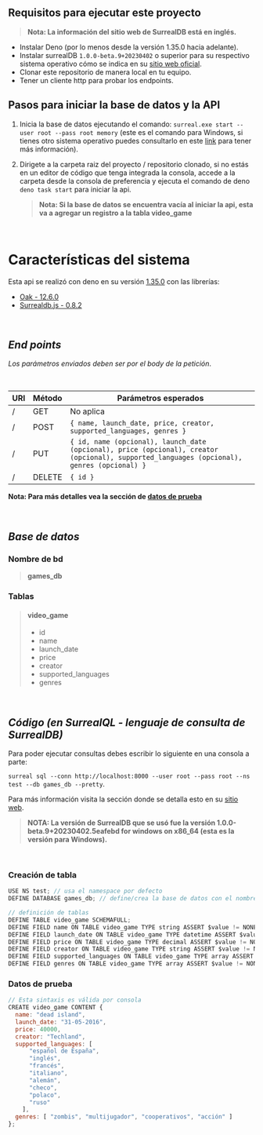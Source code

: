 ## **Requisitos para ejecutar este proyecto**
> **Nota: La información del sitio web de SurrealDB está en inglés.**

- Instalar Deno (por lo menos desde la versión 1.35.0 hacia adelante).
- Instalar surrealDB `1.0.0-beta.9+20230402` o superior para su respectivo sistema operativo cómo se indica en su [sitio web oficial](https://surrealdb.com/docs/installation).  
- Clonar este repositorio de manera local en tu equipo.
- Tener un cliente http para probar los endpoints.

## **Pasos para iniciar la base de datos y la API**
1. Inicia la base de datos ejecutando el comando: `surreal.exe start --user root --pass root memory` (este es el comando para Windows, si tienes otro sistema operativo puedes consultarlo en este [link](https://surrealdb.com/docs/cli/start) para tener más información).
2. Dirigete a la carpeta raiz del proyecto / repositorio clonado, si no estás en un editor de código que tenga integrada la consola, accede a la carpeta desde la consola de preferencia y ejecuta el comando de deno `deno task start` para iniciar la api.

    > **Nota: Si la base de datos se encuentra vacía al iniciar la api, esta va a agregar un registro a la tabla video_game**

<br>

# Características del sistema

Esta api se realizó con deno en su versión [1.35.0](https://deno.land/manual@v1.35.0/introduction) con las librerías:  
- [Oak - 12.6.0](https://deno.land/x/oak@v12.6.0)
- [Surrealdb.js - 0.8.2](https://deno.land/x/surrealdb@v0.8.2)

<br>

## ***End points***
*Los parámetros enviados deben ser por el body de la petición*.

<br>

| URl | Método | Parámetros esperados |
| - | - | - |
| / | GET | No aplica |
| / | POST | `{ name, launch_date, price, creator, supported_languages, genres }` |
| / | PUT | `{ id, name (opcional), launch_date (opcional), price (opcional), creator (opcional), supported_languages (opcional), genres (opcional) }` |
| / | DELETE | `{ id }` |

**Nota: Para más detalles vea la sección de [datos de prueba](#datos-de-prueba)**

<br>

## ***Base de datos***

### Nombre de bd
> **games_db**

### Tablas
>#### **video_game**
> - id
> - name
> - launch_date
> - price
> - creator
> - supported_languages
> - genres

<br>

## ***Código (en SurrealQL - lenguaje de consulta de SurrealDB)***

Para poder ejecutar consultas debes escribir lo siguiente en una consola a parte: 

`surreal sql --conn http://localhost:8000 --user root --pass root --ns test --db games_db --pretty`.  

Para más información visita la sección donde se detalla esto en su [sitio web](https://surrealdb.com/docs/cli/sql).   


> **NOTA: La versión de SurrealDB que se usó fue la versión 1.0.0-beta.9+20230402.5eafebd for windows on x86_64 (esta es la versión para Windows).**

<br>

### Creación de tabla

```js
USE NS test; // usa el namespace por defecto
DEFINE DATABASE games_db; // define/crea la base de datos con el nombre especificado

// definición de tablas
DEFINE TABLE video_game SCHEMAFULL;
DEFINE FIELD name ON TABLE video_game TYPE string ASSERT $value != NONE;
DEFINE FIELD launch_date ON TABLE video_game TYPE datetime ASSERT $value != NONE;
DEFINE FIELD price ON TABLE video_game TYPE decimal ASSERT $value != NONE;
DEFINE FIELD creator ON TABLE video_game TYPE string ASSERT $value != NONE;
DEFINE FIELD supported_languages ON TABLE video_game TYPE array ASSERT $value != NONE;
DEFINE FIELD genres ON TABLE video_game TYPE array ASSERT $value != NONE;
```

### Datos de prueba

```js
// Esta sintaxis es válida por consola
CREATE video_game CONTENT { 
  name: "dead island",
  launch_date: "31-05-2016",
  price: 40000,
  creator: "Techland",
  supported_languages: [
      "español de España",
      "inglés",
      "francés",
      "italiano",
      "alemán",
      "checo",
      "polaco",
      "ruso"
    ],
  genres: [ "zombis", "multijugador", "cooperativos", "acción" ]
};
```
